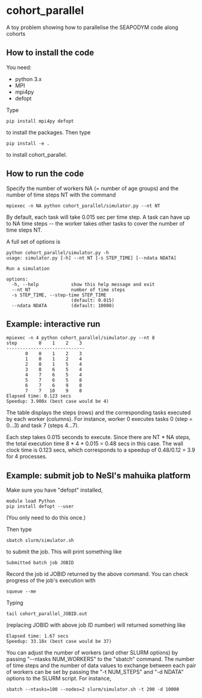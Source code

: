 # cohort_parallel
A toy problem showing how to parallelise the SEAPODYM code along cohorts

## How to install the code

You need:
 * python 3.x
 * MPI
 * mpi4py
 * defopt

Type 
```
pip install mpi4py defopt
```
to install the packages. Then type
```
pip install -e .
```
to install cohort_parallel.

## How to run the code

Specify the number of workers NA (= number of age groups) and the number of time steps NT with the command
```
mpiexec -n NA python cohort_parallel/simulator.py --nt NT
```
By default, each task will take 0.015 sec per time step. A task can have up to NA time steps -- the worker takes other tasks to cover the number of time steps NT. 

A full set of options is
```
python cohort_parallel/simulator.py -h
usage: simulator.py [-h] --nt NT [-s STEP_TIME] [--ndata NDATA]

Run a simulation

options:
  -h, --help            show this help message and exit
  --nt NT               number of time steps
  -s STEP_TIME, --step-time STEP_TIME
                        (default: 0.015)
  --ndata NDATA         (default: 10000)
```

## Example: interactive run

```
mpiexec -n 4 python cohort_parallel/simulator.py --nt 8
step        0    1    2    3 
-----------------------------
       0    0    1    2    3 
       1    0    1    2    4 
       2    0    1    5    4 
       3    0    6    5    4 
       4    7    6    5    4 
       5    7    6    5    8 
       6    7    6    9    8 
       7    7   10    9    8 
Elapsed time: 0.123 secs
Speedup: 3.908x (best case would be 4)
```
The table displays the steps (rows) and the corresponding tasks executed by each worker (columns). For instance, worker 0 executes tasks 0 (step = 0...3) and task 7 (steps 4...7).

Each step takes 0.015 seconds to execute. Since there are NT * NA steps, the total execution time 8 * 4 * 0.015 = 0.48 secs in this case. The wall clock time is 0.123 secs, which corresponds to a speedup of 0.48/0.12 = 3.9 for 4 processes.


## Example:  submit job to NeSI's mahuika platform

Make sure you have "defopt" installed,
```
module load Python
pip install defopt --user
```
(You only need to do this once.)

Then type
```
sbatch slurm/simulator.sh
```
to submit the job. This will print something like
```
Submitted batch job JOBID
```
Record the job id JOBID returned by the above command. You can check progress of the job's execution with
```
squeue --me
```

Typing
```
tail cohort_parallel_JOBID.out
```
(replacing JOBID with above job ID number) will returned something like
```
Elapsed time: 1.67 secs
Speedup: 33.18x (best case would be 37)
```

You can adjust the number of workers (and other SLURM options) by passing "--ntasks NUM_WORKERS" to the "sbatch" command. The number of time steps and the number of data values to exchange between each pair of workers can be set by passing the "-t NUM_STEPS" and "-d NDATA" options to the SLURM script. For instance,
```
sbatch --ntasks=100 --nodes=2 slurm/simulator.sh -t 200 -d 10000
```









